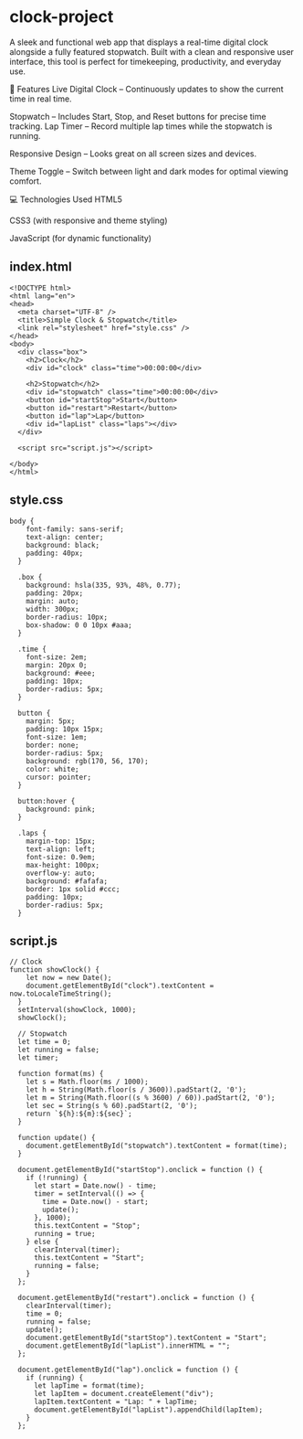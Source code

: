# clock-project

A sleek and functional web app that displays a real-time digital clock alongside a fully featured stopwatch. Built with a clean and responsive user interface, this tool is perfect for timekeeping, productivity, and everyday use.

🚀 Features
Live Digital Clock – Continuously updates to show the current time in real time.

Stopwatch – Includes Start, Stop, and Reset buttons for precise time tracking.
Lap Timer – Record multiple lap times while the stopwatch is running.

Responsive Design – Looks great on all screen sizes and devices.

Theme Toggle – Switch between light and dark modes for optimal viewing comfort.

💻 Technologies Used
HTML5

CSS3 (with responsive and theme styling)

JavaScript (for dynamic functionality)
## index.html
```
<!DOCTYPE html>
<html lang="en">
<head>
  <meta charset="UTF-8" />
  <title>Simple Clock & Stopwatch</title>
  <link rel="stylesheet" href="style.css" />
</head>
<body>
  <div class="box">
    <h2>Clock</h2>
    <div id="clock" class="time">00:00:00</div>

    <h2>Stopwatch</h2>
    <div id="stopwatch" class="time">00:00:00</div>
    <button id="startStop">Start</button>
    <button id="restart">Restart</button>
    <button id="lap">Lap</button>
    <div id="lapList" class="laps"></div>
  </div>

  <script src="script.js"></script>

</body>
</html>
```
## style.css

```
body {
    font-family: sans-serif;
    text-align: center;
    background: black;
    padding: 40px;
  }
  
  .box {
    background: hsla(335, 93%, 48%, 0.77);
    padding: 20px;
    margin: auto;
    width: 300px;
    border-radius: 10px;
    box-shadow: 0 0 10px #aaa;
  }
  
  .time {
    font-size: 2em;
    margin: 20px 0;
    background: #eee;
    padding: 10px;
    border-radius: 5px;
  }
  
  button {
    margin: 5px;
    padding: 10px 15px;
    font-size: 1em;
    border: none;
    border-radius: 5px;
    background: rgb(170, 56, 170);
    color: white;
    cursor: pointer;
  }
  
  button:hover {
    background: pink;
  }
  
  .laps {
    margin-top: 15px;
    text-align: left;
    font-size: 0.9em;
    max-height: 100px;
    overflow-y: auto;
    background: #fafafa;
    border: 1px solid #ccc;
    padding: 10px;
    border-radius: 5px;
  }
```
## script.js
```
// Clock
function showClock() {
    let now = new Date();
    document.getElementById("clock").textContent = now.toLocaleTimeString();
  }
  setInterval(showClock, 1000);
  showClock();
  
  // Stopwatch
  let time = 0;
  let running = false;
  let timer;
  
  function format(ms) {
    let s = Math.floor(ms / 1000);
    let h = String(Math.floor(s / 3600)).padStart(2, '0');
    let m = String(Math.floor((s % 3600) / 60)).padStart(2, '0');
    let sec = String(s % 60).padStart(2, '0');
    return `${h}:${m}:${sec}`;
  }
  
  function update() {
    document.getElementById("stopwatch").textContent = format(time);
  }
  
  document.getElementById("startStop").onclick = function () {
    if (!running) {
      let start = Date.now() - time;
      timer = setInterval(() => {
        time = Date.now() - start;
        update();
      }, 1000);
      this.textContent = "Stop";
      running = true;
    } else {
      clearInterval(timer);
      this.textContent = "Start";
      running = false;
    }
  };
  
  document.getElementById("restart").onclick = function () {
    clearInterval(timer);
    time = 0;
    running = false;
    update();
    document.getElementById("startStop").textContent = "Start";
    document.getElementById("lapList").innerHTML = "";
  };
  
  document.getElementById("lap").onclick = function () {
    if (running) {
      let lapTime = format(time);
      let lapItem = document.createElement("div");
      lapItem.textContent = "Lap: " + lapTime;
      document.getElementById("lapList").appendChild(lapItem);
    }
  };
```
